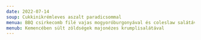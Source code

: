 ```yaml
---
date: 2022-07-14
soup: Cukkinikrémleves aszalt paradicsommal
menua: BBQ csirkecomb filé vajas mogyoróburgonyával és coleslaw salátával
menub: Kemencében sült zöldségek majonézes krumplisalátával
---
```

